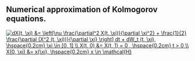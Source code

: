 ## Numerical approximation of Kolmogorov equations.

<a href="https://www.codecogs.com/eqnedit.php?latex=dX(t,&space;\xi)&space;&=&space;\left[\nu&space;\frac{\partial^2&space;X(t,&space;\xi)}{\partial&space;\xi^2}&space;&plus;&space;\frac{1}{2}&space;\frac{\partial&space;(X^2&space;(t,&space;\xi))}{\partial&space;\xi}&space;\right]&space;dt&space;&plus;&space;dW_t&space;(t,&space;\xi),&space;\hspace{0.2cm}&space;\xi&space;\in&space;[0,&space;1]&space;\\&space;X(t,&space;0)&space;&=&space;X(t,&space;1)&space;=&space;0&space;,&space;\hspace{0.2cm}&space;t&space;>&space;0&space;\\&space;X(0,&space;\xi)&space;&=&space;x(\xi),&space;\hspace{0.2cm}&space;x&space;\in&space;\mathcal{H}" target="_blank"><img src="https://latex.codecogs.com/gif.latex?dX(t,&space;\xi)&space;&=&space;\left[\nu&space;\frac{\partial^2&space;X(t,&space;\xi)}{\partial&space;\xi^2}&space;&plus;&space;\frac{1}{2}&space;\frac{\partial&space;(X^2&space;(t,&space;\xi))}{\partial&space;\xi}&space;\right]&space;dt&space;&plus;&space;dW_t&space;(t,&space;\xi),&space;\hspace{0.2cm}&space;\xi&space;\in&space;[0,&space;1]&space;\\&space;X(t,&space;0)&space;&=&space;X(t,&space;1)&space;=&space;0&space;,&space;\hspace{0.2cm}&space;t&space;>&space;0&space;\\&space;X(0,&space;\xi)&space;&=&space;x(\xi),&space;\hspace{0.2cm}&space;x&space;\in&space;\mathcal{H}" title="dX(t, \xi) &= \left[\nu \frac{\partial^2 X(t, \xi)}{\partial \xi^2} + \frac{1}{2} \frac{\partial (X^2 (t, \xi))}{\partial \xi} \right] dt + dW_t (t, \xi), \hspace{0.2cm} \xi \in [0, 1] \\ X(t, 0) &= X(t, 1) = 0 , \hspace{0.2cm} t > 0 \\ X(0, \xi) &= x(\xi), \hspace{0.2cm} x \in \mathcal{H}" /></a>
